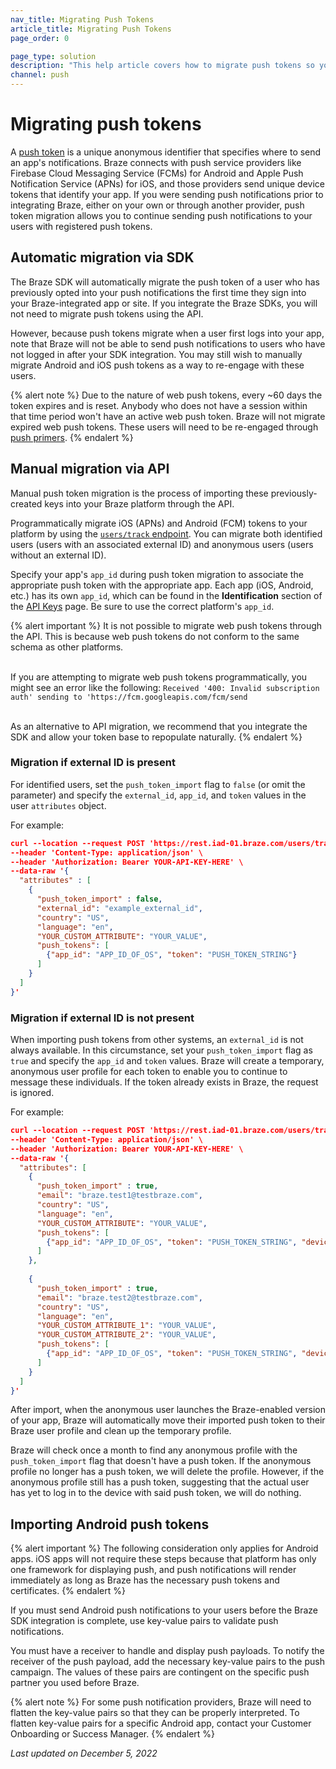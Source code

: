 ```yaml
---
nav_title: Migrating Push Tokens
article_title: Migrating Push Tokens
page_order: 0

page_type: solution
description: "This help article covers how to migrate push tokens so you can continue sending push messages to your users after switching to Braze."
channel: push
---
```


# Migrating push tokens

A [push token]({{site.baseurl}}/user_guide/message_building_by_channel/push/push_registration/#push-tokens/) is a unique anonymous identifier that specifies where to send an app's notifications. Braze connects with push service providers like Firebase Cloud Messaging Service (FCMs) for Android and Apple Push Notification Service (APNs) for iOS, and those providers send unique device tokens that identify your app. If you were sending push notifications prior to integrating Braze, either on your own or through another provider, push token migration allows you to continue sending push notifications to your users with registered push tokens.

## Automatic migration via SDK

The Braze SDK will automatically migrate the push token of a user who has previously opted into your push notifications the first time they sign into your Braze-integrated app or site. If you integrate the Braze SDKs, you will not need to migrate push tokens using the API.

However, because push tokens migrate when a user first logs into your app, note that Braze will not be able to send push notifications to users who have not logged in after your SDK integration. You may still wish to manually migrate Android and iOS push tokens as a way to re-engage with these users.

{% alert note %}
Due to the nature of web push tokens, every ~60 days the token expires and is reset. Anybody who does not have a session within that time period won't have an active web push token. Braze will not migrate expired web push tokens. These users will need to be re-engaged through [push primers]({{site.baseurl}}/user_guide/message_building_by_channel/push/best_practices/push_primer_messages).
{% endalert %}

## Manual migration via API

Manual push token migration is the process of importing these previously-created keys into your Braze platform through the API.

Programmatically migrate iOS (APNs) and Android (FCM) tokens to your platform by using the [`users/track` endpoint]({{site.baseurl}}/api/endpoints/user_data/post_user_track/). You can migrate both identified users (users with an associated external ID) and anonymous users (users without an external ID).

Specify your app's `app_id` during push token migration to associate the appropriate push token with the appropriate app. Each app (iOS, Android, etc.) has its own `app_id`, which can be found in the **Identification** section of the [API Keys]({{site.baseurl}}/user_guide/administrative/app_settings/api_settings_tab/) page. Be sure to use the correct platform's `app_id`.

{% alert important %}
It is not possible to migrate web push tokens through the API. This is because web push tokens do not conform to the same schema as other platforms. 

<br>If you are attempting to migrate web push tokens programmatically, you might see an error like the following: `Received '400: Invalid subscription auth' sending to 'https://fcm.googleapis.com/fcm/send`

<br>
As an alternative to API migration, we recommend that you integrate the SDK and allow your token base to repopulate naturally.
{% endalert %}

### Migration if external ID is present
For identified users, set the `push_token_import` flag to `false` (or omit the parameter) and specify the `external_id`, `app_id`, and `token` values in the user `attributes` object. 

For example:

```json
curl --location --request POST 'https://rest.iad-01.braze.com/users/track' \
--header 'Content-Type: application/json' \
--header 'Authorization: Bearer YOUR-API-KEY-HERE' \
--data-raw '{
  "attributes" : [
    {
      "push_token_import" : false,
      "external_id": "example_external_id",
      "country": "US",
      "language": "en",
      "YOUR_CUSTOM_ATTRIBUTE": "YOUR_VALUE",
      "push_tokens": [
        {"app_id": "APP_ID_OF_OS", "token": "PUSH_TOKEN_STRING"}
      ]
    }
  ]
}'
```

### Migration if external ID is not present
When importing push tokens from other systems, an `external_id` is not always available. In this circumstance, set your `push_token_import` flag as `true` and specify the `app_id` and `token` values. Braze will create a temporary, anonymous user profile for each token to enable you to continue to message these individuals. If the token already exists in Braze, the request is ignored.

For example:

```json
curl --location --request POST 'https://rest.iad-01.braze.com/users/track' \
--header 'Content-Type: application/json' \
--header 'Authorization: Bearer YOUR-API-KEY-HERE' \
--data-raw '{
  "attributes": [ 
    {
      "push_token_import" : true,
      "email": "braze.test1@testbraze.com",
      "country": "US",
      "language": "en",
      "YOUR_CUSTOM_ATTRIBUTE": "YOUR_VALUE",
      "push_tokens": [
        {"app_id": "APP_ID_OF_OS", "token": "PUSH_TOKEN_STRING", "device_id": "DEVICE_ID"}
      ]
    },
      
    {
      "push_token_import" : true,
      "email": "braze.test2@testbraze.com",
      "country": "US",
      "language": "en",
      "YOUR_CUSTOM_ATTRIBUTE_1": "YOUR_VALUE",
      "YOUR_CUSTOM_ATTRIBUTE_2": "YOUR_VALUE",
      "push_tokens": [
        {"app_id": "APP_ID_OF_OS", "token": "PUSH_TOKEN_STRING", "device_id": "DEVICE_ID"}  
      ]
    }
  ]
}'
```

After import, when the anonymous user launches the Braze-enabled version of your app, Braze will automatically move their imported push token to their Braze user profile and clean up the temporary profile.

Braze will check once a month to find any anonymous profile with the `push_token_import` flag that doesn't have a push token. If the anonymous profile no longer has a push token, we will delete the profile. However, if the anonymous profile still has a push token, suggesting that the actual user has yet to log in to the device with said push token, we will do nothing.

## Importing Android push tokens

{% alert important %}
The following consideration only applies for Android apps. iOS apps will not require these steps because that platform has only one framework for displaying push, and push notifications will render immediately as long as Braze has the necessary push tokens and certificates.
{% endalert %}

If you must send Android push notifications to your users before the Braze SDK integration is complete, use key-value pairs to validate push notifications. 

You must have a receiver to handle and display push payloads. To notify the receiver of the push payload, add the necessary key-value pairs to the push campaign. The values of these pairs are contingent on the specific push partner you used before Braze.

{% alert note %}
For some push notification providers, Braze will need to flatten the key-value pairs so that they can be properly interpreted. To flatten key-value pairs for a specific Android app, contact your Customer Onboarding or Success Manager.
{% endalert %}

_Last updated on December 5, 2022_
